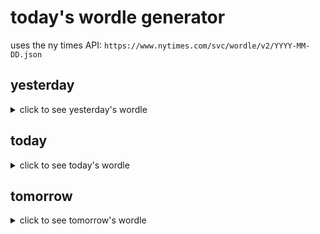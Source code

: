 # today's wordle generator

uses the ny times API: `https://www.nytimes.com/svc/wordle/v2/YYYY-MM-DD.json`

## yesterday

<details>
    <summary>click to see yesterday's wordle</summary>

    blond

</details>

## today

<details>
    <summary>click to see today's wordle</summary>

    court

</details>

## tomorrow

<details>
    <summary>click to see tomorrow's wordle</summary>

    stole

</details>

